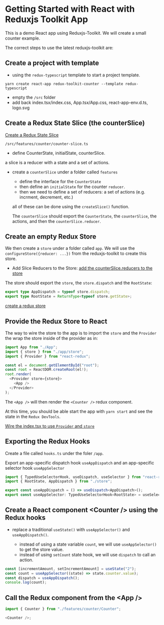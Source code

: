 # Getting Started with React with Reduxjs Toolkit App

This is a demo React app using Reduxjs-Toolkit.
We will create a small counter example.

The correct steps to use the latest reduxjs-toolkit are:

## Create a project with template

- using the `redux-typescript` template to start a project template.

```
yarn create react-app redux-toolkit-counter --template redux-typescript
```

- empty the `/src` folder
- add back index.tsx/index.css, App.tsx/App.css, react-app-env.d.ts, logo.svg

## Create a Redux State Slice (the counterSlice)

[Create a Redux State Slice](https://redux.js.org/tutorials/quick-start#create-a-redux-state-slice)

`/src/features/counter/counter-slice.ts`

- define CounterState, initialState, counterSlice.

a slice is a reducer with a state and a set of actions.

- create a `counterSlice` under a folder called `features`

  - define the interface for the `CounterState`
  - then define an `initialState` for the counter `reducer`.
  - then we need to define a set of reducers: a set of actions (e.g. incrment, decrement, etc.)

  all of these can be done using the `createSlice()` function.

  The `counterSlice` should export the `CounterState`, the `counterSlice`, the actions, and then the `counterSlice.reducer`.

## Create an empty Redux Store

We then create a `store` under a folder called `app`.
We will use the `configureStore({reducer: ...})` from the reduxjs-toolkit to create this store.

- Add Slice Reducers to the Store: [add the counterSlice.reducers to the store](https://redux.js.org/tutorials/quick-start#add-slice-reducers-to-the-store)

The store should export the `store`, the `store.dispatch` and the `RootState`:

```typescript
export type AppDispatch = typeof store.dispatch;
export type RootState = ReturnType<typeof store.getState>;
```

[create a redux store](https://redux.js.org/tutorials/quick-start#create-a-redux-store)

## Provide the Redux Store to React

The way to wire the store to the app is to import the `store` and the `Provider` the wrap the store inside of the provider as in:

```typescript
import App from "./App";
import { store } from "./app/store";
import { Provider } from "react-redux";

const el = document.getElementById("root");
const root = ReactDOM.createRoot(el!);
root.render(
  <Provider store={store}>
    <App />
  </Provider>
);
```

The `<App />` will then render the `<Counter />` redux component.

At this time, you should be able start the app with `yarn start` and see the state in the `Redux DevTools`.

[Wire the index.tsx to use `Provider` and `store`](https://redux.js.org/tutorials/quick-start#provide-the-redux-store-to-react)

## Exporting the Redux Hooks

Create a file called `hooks.ts` under the foler `/app`.

Export an app-specific dispatch hook `useAppDispatch` and an app-specific selector hook `useAppSelector`

```typescript
import { TypedUseSelectorHook, useDispatch, useSelector } from "react-redux";
import { RootState, AppDispatch } from "./store";

export const useAppDispatch = () => useDispatch<AppDispatch>();
export const useAppSelector: TypedUseSelectorHook<RootState> = useSelector;
```

## Create a React component \<Counter /> using the Redux hooks

- replace a traditional `useState()` with `useAppSelector()` and `useAppDispatch()`.

  - instead of using a state variable `count`, we will use `useAppSelector()` to get the store value.
  - instead of using `setCount` state hook, we will use `dispatch` to call an action.

```typescript
const [incrementAmount, setIncrementAmount] = useState("2");
const count = useAppSelector((state) => state.counter.value);
const dispatch = useAppDispatch();
console.log(count);
```

## Call the Redux component from the \<App />

```typescript
import { Counter } from "./features/counter/Counter";

<Counter />;
```
